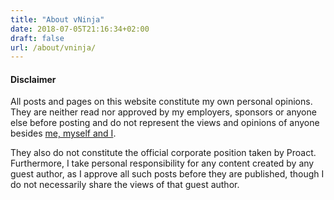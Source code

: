 ```yaml
---
title: "About vNinja"
date: 2018-07-05T21:16:34+02:00
draft: false
url: /about/vninja/
---
```


<div class="alert alert-light" role="alert">
  <h4 class="alert-heading">Disclaimer</h4>
  <p>All posts and pages on this website constitute my own personal opinions. They are neither read nor approved by my employers, sponsors or anyone else before posting and do not represent the views and opinions of anyone besides <a href="https://www.youtube.com/watch?v=qJmPTQipOeI">me, myself and I</a>.</p>
  <p>They also do not constitute the official corporate position taken by Proact. Furthermore, I take personal responsibility for any content created by any guest author, as I approve all such posts before they are published, though I do not necessarily share the views of that guest author.</p>
</div>
